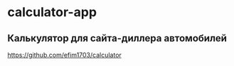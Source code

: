 # calculator-app

## Калькулятор для сайта-диллера автомобилей

https://github.com/efim1703/calculator
